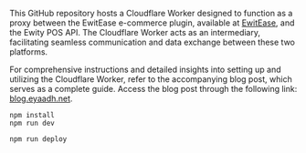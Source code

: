 This GitHub repository hosts a Cloudflare Worker designed to function as a proxy between the EwitEase e-commerce plugin, available at [EwitEase](https://github.com/eyaadh/EwitEase), and the Ewity POS API. The Cloudflare Worker acts as an intermediary, facilitating seamless communication and data exchange between these two platforms.

For comprehensive instructions and detailed insights into setting up and utilizing the Cloudflare Worker, refer to the accompanying blog post, which serves as a complete guide. Access the blog post through the following link: [blog.eyaadh.net](https://blog.eyaadh.net/).

```
npm install
npm run dev
```

```
npm run deploy
```
